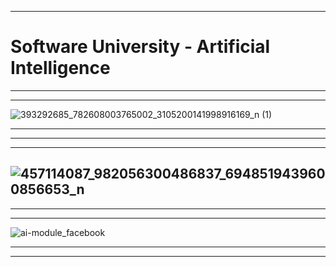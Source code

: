 
-----------------------------------------------------------------------------------------------------------------------------------------------------------------------------------------------------------------------------------------------------------

# Software University - Artificial Intelligence 

-----------------------------------------------------------------------------------------------------------------------------------------------------------------------------------------------------------------------------------------------------------

---------------------------------------------------------------------------------------------------------------------------------------------------------------------------------------------------------------------------------------------------------
![393292685_782608003765002_3105200141998916169_n (1)](https://github.com/user-attachments/assets/e90bd635-c43c-40d6-9b87-2d1110bf6ec8)


-----------------------------------------------------------------------------------------------------------------------------------------------------------------------------------------------------------------------------------------------------------
-----------------------------------------------------------------------------------------------------------------------------------------------------------------------------------------------------------------------------------------------------------
-----------------------------------------------------------------------------------------------------------------------------------------------------------------------------------------------------------------------------------------------------------
![457114087_982056300486837_6948519439600856653_n](https://github.com/user-attachments/assets/9a5317fa-e21d-4b1d-b781-567c7ae1c872)
---------------------------------------------------------------------------------------------------------------------------------------------------------------------------------------------------------------------------------------------------------

-----------------------------------------------------------------------------------------------------------------------------------------------------------------------------------------------------------------------------------------------------------



---------------------------------------------------------------------------------------------------------------------------------------------------------------------------------------------------------------------------------------------------------



![ai-module_facebook](https://github.com/user-attachments/assets/ee981f3c-5696-43bc-832f-5f75e50dd7e4)

-----------------------------------------------------------------------------------------------------------------------------------------------------------------------------------------------------------------------------------------------------------
-----------------------------------------------------------------------------------------------------------------------------------------------------------------------------------------------------------------------------------------------------------
